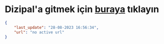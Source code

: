 # Dizipal'a gitmek için [buraya](None) tıklayın
        
```json
{
    "last_update": "28-08-2023 16:56:34",
    "url": "no active url"
}
```